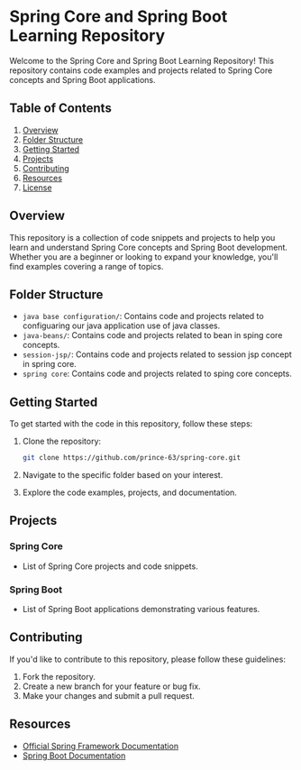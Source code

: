 # Spring Core and Spring Boot Learning Repository

Welcome to the Spring Core and Spring Boot Learning Repository! This repository contains code examples and projects related to Spring Core concepts and Spring Boot applications.

## Table of Contents

1. [Overview](#overview)
2. [Folder Structure](#folder-structure)
3. [Getting Started](#getting-started)
4. [Projects](#projects)
5. [Contributing](#contributing)
6. [Resources](#resources)
7. [License](#license)

## Overview

This repository is a collection of code snippets and projects to help you learn and understand Spring Core concepts and Spring Boot development. Whether you are a beginner or looking to expand your knowledge, you'll find examples covering a range of topics.

## Folder Structure

- `java base configuration/`: Contains code and projects related to configuaring our java application use of java classes.
- `java-beans/`: Contains code and projects related to bean in sping core concepts.
- `session-jsp/`: Contains code and projects related to session jsp concept in spring core.
- `spring core`: Contains code and projects related to sping core concepts.
  
## Getting Started

To get started with the code in this repository, follow these steps:

1. Clone the repository:

    ```bash
    git clone https://github.com/prince-63/spring-core.git
    ```

2. Navigate to the specific folder based on your interest.

3. Explore the code examples, projects, and documentation.

## Projects

### Spring Core

- List of Spring Core projects and code snippets.

### Spring Boot

- List of Spring Boot applications demonstrating various features.

## Contributing

If you'd like to contribute to this repository, please follow these guidelines:

1. Fork the repository.
2. Create a new branch for your feature or bug fix.
3. Make your changes and submit a pull request.

## Resources

- [Official Spring Framework Documentation](https://docs.spring.io/spring-framework/docs/current/reference/html/web.html)
- [Spring Boot Documentation](https://docs.spring.io/spring-boot/docs/current/reference/html/index.html)
